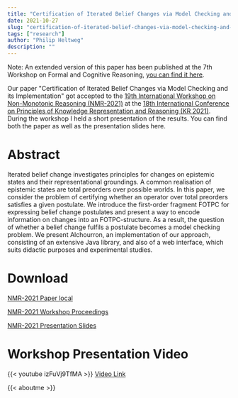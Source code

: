 ```yaml
---
title: "Certification of Iterated Belief Changes via Model Checking and its Implementation"
date: 2021-10-27
slug: "certification-of-iterated-belief-changes-via-model-checking-and-its-implementation"
tags: ["research"]
author: "Philip Heltweg"
description: ""
---
```


Note: An extended version of this paper has been published at the 7th Workshop on Formal and Cognitive Reasoning, [you can find it here](/posts/on-using-model-checking-for-the-certification-of-iterated-belief-changes/).

Our paper "Certification of Iterated Belief Changes via Model Checking and its Implementation" got accepted to the [19th International Workshop on Non-Monotonic Reasoning (NMR-2021)](https://sites.google.com/view/nmr2021/home) at the [18th International Conference on Principles of Knowledge Representation and Reasoning (KR 2021)](https://kr2021.kbsg.rwth-aachen.de/). During the workshop I held a short presentation of the results. You can find both the paper as well as the presentation slides here.

# Abstract
Iterated belief change investigates principles for changes on epistemic states and their representational groundings. A common realisation of epistemic states are total preorders over possible worlds. In this paper, we consider the problem of certifying whether an operator over total preorders satisfies a given postulate. We introduce the first-order fragment FOTPC for expressing belief change postulates and present a way to encode information on changes into an FOTPC-structure. As a result, the question of whether a belief change fulfils a postulate becomes a model checking problem. We present Alchourron, an implementation of our approach, consisting of an extensive Java library, and also of a web interface, which suits didactic purposes and experimental studies.

# Download
[NMR-2021 Paper local](/files/nmr2021.pdf)

[NMR-2021 Workshop Proceedings](https://drive.google.com/open?id=1WSIl3TOrXBhaWhckWN4NLXoD9AVFKp5R)

[NMR-2021 Presentation Slides](/files/nmr2021_slides.pdf)

# Workshop Presentation Video
{{< youtube izFuVj9TfMA >}}
[Video Link](https://www.youtube.com/watch?v=izFuVj9TfMA&list=PL0Q9_MomjV2mmR_ecB8Uj4-BnImlo9NXP&index=28)

{{< aboutme >}}